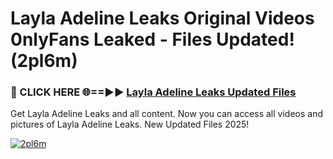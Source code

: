 # Layla Adeline Leaks Original Videos 0nlyFans Leaked - Files Updated! (2pl6m)

<h3>🔴 CLICK HERE 🌐==►► <a href="https://tinyurl.com/4seja8ks" rel="nofollow">Layla Adeline Leaks Updated Files</a></h3>

Get Layla Adeline Leaks and all content. Now you can access all videos and pictures of Layla Adeline Leaks. New Updated Files 2025!

[![2pl6m](https://i.imgur.com/EWjZXRe.gif)](https://tinyurl.com/4seja8ks)
